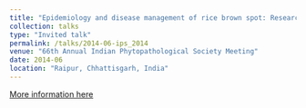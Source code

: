 ```yaml
---
title: "Epidemiology and disease management of rice brown spot: Research priorities and knowledge gaps"
collection: talks
type: "Invited talk"
permalink: /talks/2014-06-ips_2014
venue: "66th Annual Indian Phytopathological Society Meeting"
date: 2014-06
location: "Raipur, Chhattisgarh, India"
---
```


[More information here](https://figshare.com/articles/IPS_2014/1037569)
